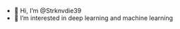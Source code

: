 - 👋 Hi, I’m @Strknvdie39
- 👀 I’m interested in deep learning and machine learning 

<!---
Strknvdie39/Strknvdie39 is a ✨ special ✨ repository because its `README.md` (this file) appears on your GitHub profile.
You can click the Preview link to take a look at your changes.
--->
